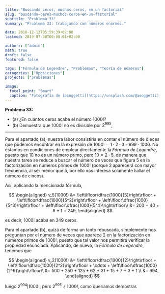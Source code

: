 ```yaml
---
title: "Buscando ceros, muchos ceros, en un factorial"
slug: "buscando-ceros-muchos-ceros-en-un-factorial"
subtitle: "Problema 33"
summary: "Problema 33: trabajando con números enormes."

date: 2018-12-12T05:59:39+02:00
lastmod: 2019-07-30T00:00:01+02:00

authors: ["admin"]
math: true
draft: false
featured: false

tags: ["Fórmula de Legendre", "Problemas", "Teoría de números"]
categories: ["Oposiciones"]
projects: ["problemas"]

image:
  focal_point: "Smart"
  caption: "Fotografía de [asoggetti](https://unsplash.com/@asoggetti), disponible en [Unsplash](https://unsplash.com/photos/wH3POmZAsio)."
---
```


**Problema 33:** 

- (a) ¿En cuántos ceros acaba el número $1000!$?
- (b) Demuestra que $1000!$ no es divisible por $2^{995}$,

***

Para el apartado (a), nuestra labor consistiría en contar el número de dieces que podemos encontrar en la expresión de $1000! = 1\cdot2\cdot3\cdots999\cdot1000$. No estamos en condiciones de emplear directamente la *Fórmula de Legendre*, puesto que $10$ no es un número primo, pero $10=2\cdot5$, de manera que nuestra tarea se reduce a buscar el número de veces que figura $5$ en la factorización en números primos de $1000!$ (porque $2$ aparecerá con mayor frecuencia, al ser menor que $5$, por ello nos interesa solamente hallar el número de cincos). 

Así, aplicando la mencionada fórmula,

$$
\begin{aligned}
v_5(1000!) &= \left\lfloor\dfrac{1000}{5}\right\rfloor + \left\lfloor\dfrac{1000}{5^2}\right\rfloor + \left\lfloor\dfrac{1000}{5^3}\right\rfloor + \left\lfloor\dfrac{1000}{5^4}\right\rfloor\\
&= 200 + 40 + 8 + 1 = 249,
\end{aligned}
$$

es decir, $1000!$ acaba en $249$ ceros.

Para el apartado (b), quizá de forma un tanto rebuscada, simplemente nos preguntan por el número de veces que aparece $2$ en la factorización en números primos de $1000!$, puesto que tal valor nos permitirá verificar la propiedad enunciada. Aplicando, de nuevo, la *Fórmula de Legendre*, tenemos que

$$
\begin{aligned}
v_2(1000!) &= \left\lfloor\dfrac{1000}{2}\right\rfloor + \left\lfloor\dfrac{1000}{2^2}\right\rfloor + \cdots + \left\lfloor\dfrac{1000}{2^9}\right\rfloor\\
&= 500 + 250 + 125 + 62 + 31 + 15 + 7 + 3 + 1 \\
&= 994,
\end{aligned}
$$

luego $2^{994}|1000!$, pero $2^{995}\nmid 1000!$, como queríamos demostrar.

